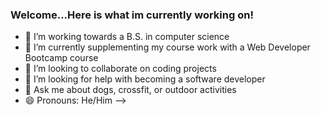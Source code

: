 ### Welcome...Here is what im currently working on!

- 🔭 I’m working towards a B.S. in computer science
- 🌱 I’m currently supplementing my course work with a Web Developer Bootcamp course
- 👯 I’m looking to collaborate on coding projects
- 🤔 I’m looking for help with becoming a software developer 
- 💬 Ask me about dogs, crossfit, or outdoor activities
- 😄 Pronouns: He/Him 
-->
